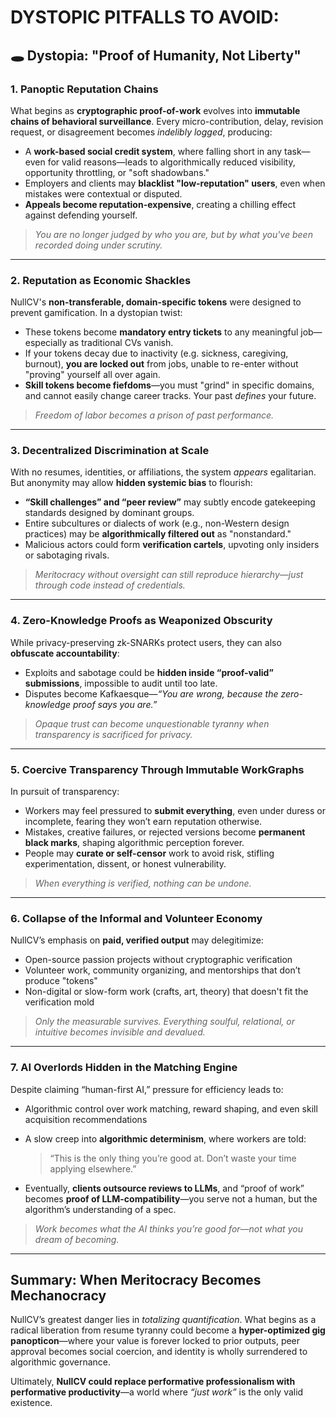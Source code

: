 # DYSTOPIC PITFALLS TO AVOID:

## 🕳️ **Dystopia: "Proof of Humanity, Not Liberty"**

### **1. Panoptic Reputation Chains**

What begins as **cryptographic proof-of-work** evolves into **immutable chains of behavioral surveillance**. Every micro-contribution, delay, revision request, or disagreement becomes *indelibly logged*, producing:

* A **work-based social credit system**, where falling short in any task—even for valid reasons—leads to algorithmically reduced visibility, opportunity throttling, or "soft shadowbans."
* Employers and clients may **blacklist "low-reputation" users**, even when mistakes were contextual or disputed.
* **Appeals become reputation-expensive**, creating a chilling effect against defending yourself.

> *You are no longer judged by who you are, but by what you've been recorded doing under scrutiny.*

---

### **2. Reputation as Economic Shackles**

NullCV's **non-transferable, domain-specific tokens** were designed to prevent gamification. In a dystopian twist:

* These tokens become **mandatory entry tickets** to any meaningful job—especially as traditional CVs vanish.
* If your tokens decay due to inactivity (e.g. sickness, caregiving, burnout), **you are locked out** from jobs, unable to re-enter without "proving" yourself all over again.
* **Skill tokens become fiefdoms**—you must "grind" in specific domains, and cannot easily change career tracks. Your past *defines* your future.

> *Freedom of labor becomes a prison of past performance.*

---

### **3. Decentralized Discrimination at Scale**

With no resumes, identities, or affiliations, the system *appears* egalitarian. But anonymity may allow **hidden systemic bias** to flourish:

* **“Skill challenges” and “peer review”** may subtly encode gatekeeping standards designed by dominant groups.
* Entire subcultures or dialects of work (e.g., non-Western design practices) may be **algorithmically filtered out** as "nonstandard."
* Malicious actors could form **verification cartels**, upvoting only insiders or sabotaging rivals.

> *Meritocracy without oversight can still reproduce hierarchy—just through code instead of credentials.*

---

### **4. Zero-Knowledge Proofs as Weaponized Obscurity**

While privacy-preserving zk-SNARKs protect users, they can also **obfuscate accountability**:

* Exploits and sabotage could be **hidden inside “proof-valid” submissions**, impossible to audit until too late.
* Disputes become Kafkaesque—*“You are wrong, because the zero-knowledge proof says you are.”*

> *Opaque trust can become unquestionable tyranny when transparency is sacrificed for privacy.*

---

### **5. Coercive Transparency Through Immutable WorkGraphs**

In pursuit of transparency:

* Workers may feel pressured to **submit everything**, even under duress or incomplete, fearing they won’t earn reputation otherwise.
* Mistakes, creative failures, or rejected versions become **permanent black marks**, shaping algorithmic perception forever.
* People may **curate or self-censor** work to avoid risk, stifling experimentation, dissent, or honest vulnerability.

> *When everything is verified, nothing can be undone.*

---

### **6. Collapse of the Informal and Volunteer Economy**

NullCV’s emphasis on **paid, verified output** may delegitimize:

* Open-source passion projects without cryptographic verification
* Volunteer work, community organizing, and mentorships that don’t produce "tokens"
* Non-digital or slow-form work (crafts, art, theory) that doesn't fit the verification mold

> *Only the measurable survives. Everything soulful, relational, or intuitive becomes invisible and devalued.*

---

### **7. AI Overlords Hidden in the Matching Engine**

Despite claiming “human-first AI,” pressure for efficiency leads to:

* Algorithmic control over work matching, reward shaping, and even skill acquisition recommendations
* A slow creep into **algorithmic determinism**, where workers are told:

  > “This is the only thing you’re good at. Don’t waste your time applying elsewhere.”
* Eventually, **clients outsource reviews to LLMs**, and “proof of work” becomes **proof of LLM-compatibility**—you serve not a human, but the algorithm’s understanding of a spec.

> *Work becomes what the AI thinks you’re good for—not what you dream of becoming.*

---

## Summary: **When Meritocracy Becomes Mechanocracy**

NullCV’s greatest danger lies in *totalizing quantification*. What begins as a radical liberation from resume tyranny could become a **hyper-optimized gig panopticon**—where your value is forever locked to prior outputs, peer approval becomes social coercion, and identity is wholly surrendered to algorithmic governance.

Ultimately, **NullCV could replace performative professionalism with performative productivity**—a world where *“just work”* is the only valid existence.
